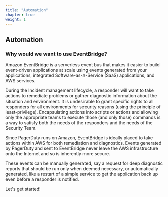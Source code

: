 ```yaml
---
title: "Automation"
chapter: true
weight: 1
---
```


## Automation

### Why would we want to use EventBridge?

Amazon EventBridge is a serverless event bus that makes it easier to build event-driven applications at scale using events generated from your applications, integrated Software-as-a-Service (SaaS) applications, and AWS services. 

During the Incident management lifecycle, a responder will want to take actions to remediate problems or gather diagnostic information about the situation and environment. It is undesirable to grant specific rights to all responders for all environments for security reasons (using the principle of least-privilege). Encapsulating actions into scripts or actions and allowing only the appropriate teams to execute those (and only those) commands is a way to satisfy both the needs of the responders and the needs of the Security Team.

Since PagerDuty runs on Amazon, EventBridge is ideally placed to take actions within AWS for both remediation and diagnostics. Events generated by PagerDuty and sent to EventBridge never leave the AWS infrastructure onto the Internet and so is inherently more secure.

These events can be manually generated, say a request for deep diagnostic reports that should be run only when deemed necessary, or automatically generated, like a restart of a simple service to get the application back up even before a responder is notified. 

Let's get started!